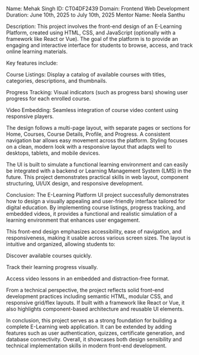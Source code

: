 Name: Mehak Singh 
ID: CT04DF2439
 Domain: Frontend Web Development
 Duration: June 10th, 2025 to July 10th, 2025 
Mentor Name: Neela Santhu

Description: This project involves the front-end design of an E-Learning Platform, created using HTML, CSS, and JavaScript (optionally with a framework like React or Vue). The goal of the platform is to provide an engaging and interactive interface for students to browse, access, and track online learning materials.

Key features include:

Course Listings: Display a catalog of available courses with titles, categories, descriptions, and thumbnails.

Progress Tracking: Visual indicators (such as progress bars) showing user progress for each enrolled course.

Video Embedding: Seamless integration of course video content using responsive players.

The design follows a multi-page layout, with separate pages or sections for Home, Courses, Course Details, Profile, and Progress. A consistent navigation bar allows easy movement across the platform. Styling focuses on a clean, modern look with a responsive layout that adapts well to desktops, tablets, and mobile devices.

The UI is built to simulate a functional learning environment and can easily be integrated with a backend or Learning Management System (LMS) in the future. This project demonstrates practical skills in web layout, component structuring, UI/UX design, and responsive development.


Conclusion: The E-Learning Platform UI project successfully demonstrates how to design a visually appealing and user-friendly interface tailored for digital education. By implementing course listings, progress tracking, and embedded videos, it provides a functional and realistic simulation of a learning environment that enhances user engagement.

This front-end design emphasizes accessibility, ease of navigation, and responsiveness, making it usable across various screen sizes. The layout is intuitive and organized, allowing students to:

Discover available courses quickly.

Track their learning progress visually.

Access video lessons in an embedded and distraction-free format.

From a technical perspective, the project reflects solid front-end development practices including semantic HTML, modular CSS, and responsive grid/flex layouts. If built with a framework like React or Vue, it also highlights component-based architecture and reusable UI elements.

In conclusion, this project serves as a strong foundation for building a complete E-Learning web application. It can be extended by adding features such as user authentication, quizzes, certificate generation, and database connectivity. Overall, it showcases both design sensibility and technical implementation skills in modern front-end development.



